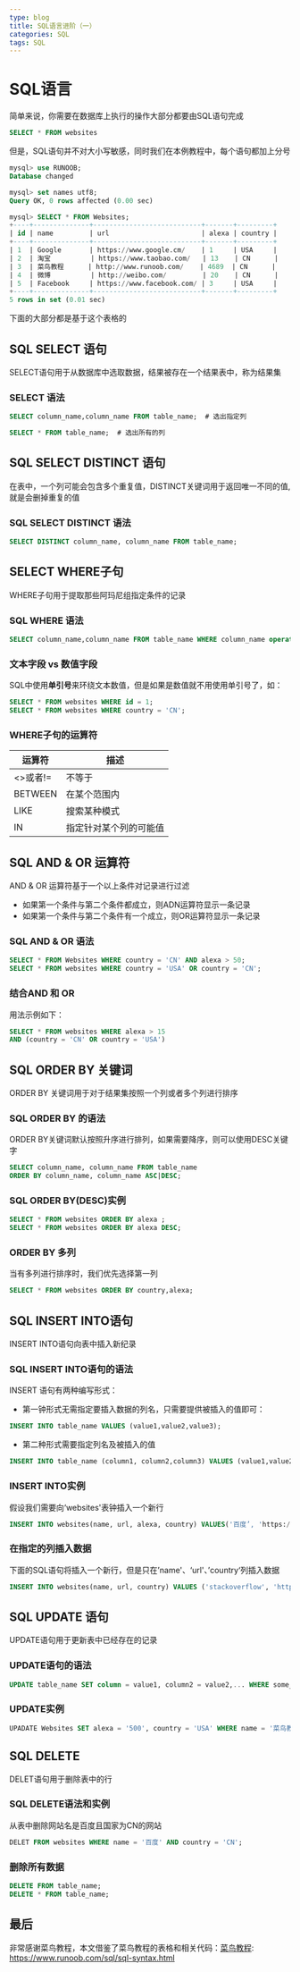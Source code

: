 ```yaml
---
type: blog
title: SQL语言进阶（一）
categories: SQL
tags: SQL
---
```

# SQL语言
简单来说，你需要在数据库上执行的操作大部分都要由SQL语句完成
```sql
SELECT * FROM websites
```
但是，SQL语句并不对大小写敏感，同时我们在本例教程中，每个语句都加上分号
```sql
mysql> use RUNOOB;
Database changed

mysql> set names utf8;
Query OK, 0 rows affected (0.00 sec)

mysql> SELECT * FROM Websites;
+----+--------------+---------------------------+-------+---------+
| id | name         | url                       | alexa | country |
+----+--------------+---------------------------+-------+---------+
| 1  | Google       | https://www.google.cm/    | 1     | USA     |
| 2  | 淘宝          | https://www.taobao.com/   | 13    | CN      |
| 3  | 菜鸟教程      | http://www.runoob.com/    | 4689  | CN      |
| 4  | 微博          | http://weibo.com/         | 20    | CN      |
| 5  | Facebook     | https://www.facebook.com/ | 3     | USA     |
+----+--------------+---------------------------+-------+---------+
5 rows in set (0.01 sec)
```
下面的大部分都是基于这个表格的
## SQL SELECT 语句
SELECT语句用于从数据库中选取数据，结果被存在一个结果表中，称为结果集
### SELECT 语法
```sql
SELECT column_name,column_name FROM table_name;  # 选出指定列

SELECT * FROM table_name;  # 选出所有的列
```
## SQL SELECT DISTINCT 语句
在表中，一个列可能会包含多个重复值，DISTINCT关键词用于返回唯一不同的值,就是会删掉重复的值
### SQL SELECT DISTINCT 语法
```sql
SELECT DISTINCT column_name, column_name FROM table_name;
```
## SELECT WHERE子句
WHERE子句用于提取那些阿玛尼组指定条件的记录
### SQL WHERE 语法
```sql
SELECT column_name,column_name FROM table_name WHERE column_name operator value;
```
### 文本字段 vs 数值字段
SQL中使用**单引号**来环绕文本数值，但是如果是数值就不用使用单引号了，如：
```sql
SELECT * FROM websites WHERE id = 1;
SELECT * FROM websites WHERE country = 'CN';
```
### WHERE子句的运算符
| 运算符 | 描述 |
| ------ | ------ | 
| <>或者!= | 不等于 | 
| BETWEEN | 在某个范围内 | 
| LIKE | 搜索某种模式 |
| IN | 指定针对某个列的可能值 |
## SQL AND & OR 运算符
AND & OR 运算符基于一个以上条件对记录进行过滤  
* 如果第一个条件与第二个条件都成立，则ADN运算符显示一条记录
* 如果第一个条件与第二个条件有一个成立，则OR运算符显示一条记录

### SQL AND & OR 语法
```sql
SELECT * FROM Websites WHERE country = 'CN' AND alexa > 50;
SELECT * FROM websites WHERE country = 'USA' OR country = 'CN';
```
### 结合AND 和 OR
用法示例如下：
```sql
SELECT * FROM websites WHERE alexa > 15 
AND (country = 'CN' OR country = 'USA')
```
## SQL ORDER BY 关键词
ORDER BY 关键词用于对于结果集按照一个列或者多个列进行排序
### SQL ORDER BY 的语法
ORDER BY关键词默认按照升序进行排列，如果需要降序，则可以使用DESC关键字
```sql
SELECT column_name, column_name FROM table_name 
ORDER BY column_name, column_name ASC|DESC;
```
### SQL ORDER BY(DESC)实例
```sql
SELECT * FROM websites ORDER BY alexa ;
SELECT * FROM websites ORDER BY alexa DESC;
```
### ORDER BY 多列
当有多列进行排序时，我们优先选择第一列
```sql
SELECT * FROM websites ORDER BY country,alexa;
```
## SQL INSERT INTO语句
INSERT INTO语句向表中插入新纪录
### SQL INSERT INTO语句的语法
INSERT 语句有两种编写形式：
* 第一钟形式无需指定要插入数据的列名，只需要提供被插入的值即可：
```sql
INSERT INTO table_name VALUES (value1,value2,value3);
```
* 第二种形式需要指定列名及被插入的值
```sql
INSERT INTO table_name (column1, column2,column3) VALUES (value1,value2,value3)
```
### INSERT INTO实例
假设我们需要向‘websites'表钟插入一个新行
```sql
INSERT INTO websites(name, url, alexa, country) VALUES('百度’, 'https://www.baidu.com/','4','CN');
```
### 在指定的列插入数据
下面的SQL语句将插入一个新行，但是只在’name'、‘url'、’country‘列插入数据
```sql
INSERT INTO websites(name, url, country) VALUES ('stackoverflow', 'http://stackoverflow.com/', 'IND')
```
## SQL UPDATE 语句
UPDATE语句用于更新表中已经存在的记录

### UPDATE语句的语法
```sql
UPDATE table_name SET column = value1, column2 = value2,... WHERE some_column = some_value;
```
### UPDATE实例
```sql
UPADATE Websites SET alexa = '500', country = 'USA' WHERE name = '菜鸟教程’;
```
## SQL DELETE 
DELET语句用于删除表中的行
### SQL DELETE语法和实例
从表中删除网站名是百度且国家为CN的网站
```sql
DELET FROM websites WHERE name = '百度' AND country = 'CN';
```
### 删除所有数据
```sql
DELETE FROM table_name;
DELETE * FROM table_name;
```

## 最后
非常感谢菜鸟教程，本文借鉴了菜鸟教程的表格和相关代码：[菜鸟教程](https://www.runoob.com/sql/sql-syntax.html): https://www.runoob.com/sql/sql-syntax.html